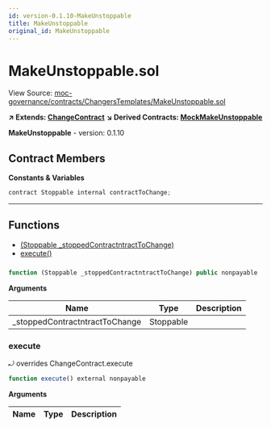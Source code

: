 ```yaml
---
id: version-0.1.10-MakeUnstoppable
title: MakeUnstoppable
original_id: MakeUnstoppable
---
```


# MakeUnstoppable.sol

View Source: [moc-governance/contracts/ChangersTemplates/MakeUnstoppable.sol](../../moc-governance/contracts/ChangersTemplates/MakeUnstoppable.sol)

**↗ Extends: [ChangeContract](ChangeContract.md)**
**↘ Derived Contracts: [MockMakeUnstoppable](MockMakeUnstoppable.md)**

**MakeUnstoppable** - version: 0.1.10

## Contract Members
**Constants & Variables**

```js
contract Stoppable internal contractToChange;
```
---

## Functions

- [(Stoppable _stoppedContractntractToChange)](#)
- [execute()](#execute)

### 

```js
function (Stoppable _stoppedContractntractToChange) public nonpayable
```

**Arguments**

| Name        | Type           | Description  |
| ------------- |------------- | -----|
| _stoppedContractntractToChange | Stoppable |  | 

### execute

⤾ overrides ChangeContract.execute

```js
function execute() external nonpayable
```

**Arguments**

| Name        | Type           | Description  |
| ------------- |------------- | -----|

